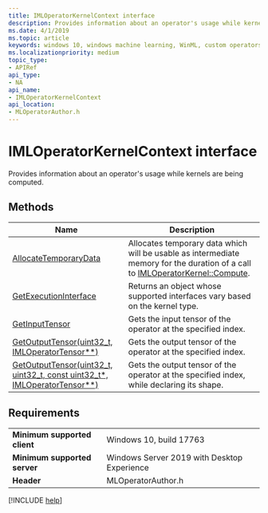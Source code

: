 ```yaml
---
title: IMLOperatorKernelContext interface
description: Provides information about an operator's usage while kernels are being computed.
ms.date: 4/1/2019
ms.topic: article
keywords: windows 10, windows machine learning, WinML, custom operators, IMLOperatorKernelContext
ms.localizationpriority: medium
topic_type:
- APIRef
api_type:
- NA
api_name:
- IMLOperatorKernelContext
api_location:
- MLOperatorAuthor.h
---
```


# IMLOperatorKernelContext interface

Provides information about an operator's usage while kernels are being computed.

## Methods

| Name | Description |
|------|-------------|
| [AllocateTemporaryData](IMLOperatorKernelContext_AllocateTemporaryData.md) | Allocates temporary data which will be usable as intermediate memory for the duration of a call to [IMLOperatorKernel::Compute](IMLOperatorKernel_Compute.md). |
| [GetExecutionInterface](IMLOperatorKernelContext_GetExecutionInterface.md) | Returns an object whose supported interfaces vary based on the kernel type. |
| [GetInputTensor](IMLOperatorKernelContext_GetInputTensor.md) | Gets the input tensor of the operator at the specified index. |
| [GetOutputTensor(uint32_t, IMLOperatorTensor**)](IMLOperatorKernelContext_GetOutputTensor.md#GetOutputTensor1) | Gets the output tensor of the operator at the specified index. |
| [GetOutputTensor(uint32_t, uint32_t, const uint32_t*, IMLOperatorTensor**)](IMLOperatorKernelContext_GetOutputTensor.md#GetOutputTensor2) | Gets the output tensor of the operator at the specified index, while declaring its shape. |

## Requirements

| | |
|-|-|
| **Minimum supported client** | Windows 10, build 17763 |
| **Minimum supported server** | Windows Server 2019 with Desktop Experience |
| **Header** | MLOperatorAuthor.h |

[!INCLUDE [help](../../includes/get-help.md)]
